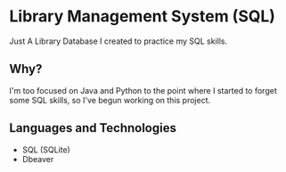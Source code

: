 # Library Management System (SQL)
Just A Library Database I created to practice my SQL skills.


## Why?
I'm too focused on Java and Python to the point where I started to forget some SQL skills, so I've begun working on this project.

## Languages and Technologies
- SQL (SQLite)
- Dbeaver

